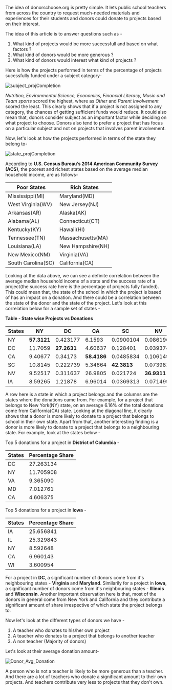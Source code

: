 
The idea of donorschoose.org is pretty simple. It lets public school teachers from across the country to request much-needed materials 
and experiences for their students and donors could donate to projects based on their interest.

The idea of this article is to answer questions such as - <br>
1) What kind of projects would be more successfull and based on what factors ?<br>
2) What kind of donors would be more generous ?<br>
3) What kind of donors would interest what kind of projects ?<br>

Here is how the projects performed in terms of the percentage of projects sucessfully funded under a subject category-

![subject_projCompletion](https://raw.githubusercontent.com/maneeshj/data-science-intensive/master/Donor-Choose-Project/Images/subject_projCompletion.png)

*Nutrition, Environmental Science, Economics, Financial Literacy, Music and Team sports* scored the highest, where as *Other* and *Parent Involvement* scored the least. This clearly shows that if a project is not assigned to any category, the chances of getting sufficient funds would reduce. It could also mean that, donors consider subject as an important factor while deciding on what project to choose. Donors also tend to prefer a project that has focus on a particular subject and not on projects that involves parent involvement. 

Now, let's look at how the projects performed in terms of the state they belong to-

![state_projCompletion](https://raw.githubusercontent.com/maneeshj/data-science-intensive/master/Donor-Choose-Project/Images/state_projCompletion.png)

According to **U.S. Census Bureau’s 2014 American Community Survey (ACS)**, the poorest and richest states based on the average median household income, are as follows-

Poor States | Rich States
------------ | -------------
Mississippi(MI) | Maryland(MD)
West Virginia(WV) | New Jersey(NJ)
Arkansas(AR) | Alaska(AK)
Alabama(AL) | Connecticut(CT)
Kentucky(KY) | Hawaii(HI)
Tennessee(TN) | Massachusetts(MA)
Louisiana(LA) | New Hampshire(NH)
New Mexico(NM) | Virginia(VA)
South Carolina(SC) | California(CA)

Looking at the data above, we can see a definite correlation between the average median household income of a state and the success rate of a project(the success rate here is the percentage of projects fully funded). This could mean that, the state of the school in which the project is based of has an impact on a donation. And there could be a correlation between the state of the donor and the state of the project. Let's look at this correlation below for a sample set of states - 

**Table - State wise Projects vs Donations**

States |  NY   |   DC   |  	CA   |   SC   |  	NV   |   IA
---- | ------ | ------ | ------ | ------ | ----- |  -----
NY | **57.3121** | 0.423177 | 6.1593 | 0.0900104 | 0.0861968 | 0.161488
DC | 11.7059 | **27.2631** | 4.60637 | 0.128401 | 0.0393744 | 0.275746
CA | 9.40677 | 0.34173 | **58.4186** | 0.0485834 | 0.106149 | 0.0574352
SC | 10.8145 | 0.222739 | 5.34664 | **42.3813** | 0.0739814 | 0.115496
NV | 9.52517 | 0.311637 | 26.9805 | 0.021724 | **36.9311** | 0.0664827
IA | 8.59265 | 1.21878 | 6.96014 | 0.0369313 | 0.071499 | **25.6568**

A row here is a state in which a project belongs and the columns are the states where the donations came from. For example, for a project that belongs to New York(NY) state, on an average 6.16% of the total donations come from California(CA) state. Looking at the diagonal line, it clearly shows that a donor is more likely to donate to a project that belongs to school in their own state.
Apart from that, another interesting finding is a donor is more likely to donate to a project that belongs to a neighbouring state.
For example, look at the states below - 

Top 5 donations for a project in **District of Columbia** - 

States | Percentage Share   
------ | --------
DC  |  27.263134
NY  |  11.705908
VA  |   9.365090
MD  |   7.012761
CA   |  4.606375

Top 5 donations for a project in **Iowa** - 

States | Percentage Share   
------ | --------
IA  |   25.656841
IL  |  25.329843
NY  |  8.592648
CA  |   6.960143
WI  |   3.600954

For a project in **DC**, a significant number of donors come from it's neighbouring states - **Virginia** and **Maryland**.
Similarily for a project in **Iowa**, a significant number of donors come from it's neighbouring states - **Illinois** and **Wisconsin**.
Another important observation here is that, most of the donors in general come from New York and California and they contribute a significant amount of share irrespective of which state the project belongs to.

Now let's look at the different types of donors we have - 
1) A teacher who donates to his/her own project
2) A teacher who donates to a project that belongs to another teacher
3) A non teacher (Majority of donors)

Let's look at their average donation amount-

![Donor_Avg_Donation](https://raw.githubusercontent.com/maneeshj/data-science-intensive/master/Donor-Choose-Project/Images/donor_avg_don_amt.png)

A person who is not a teacher is likely to be more generous than a teacher. And there are a lot of teachers who donate a significant amount to their own projects. And teachers contribute very less to projects that they don't own.
